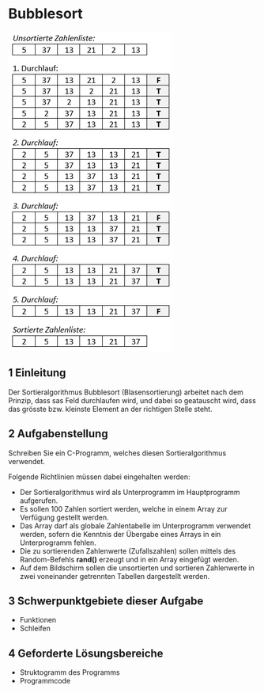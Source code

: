 # Bubblesort

![Bubblesort](images/Bubblesort.PNG)

## 1 Einleitung

Der Sortieralgorithmus Bubblesort (Blasensortierung) arbeitet nach dem Prinzip, dass sas Feld durchlaufen wird, und dabei so geatauscht wird, dass das grösste bzw. kleinste Element an der richtigen Stelle steht.

## 2 Aufgabenstellung

Schreiben Sie ein C-Programm, welches diesen Sortieralgorithmus verwendet.

Folgende Richtlinien müssen dabei eingehalten werden:

* Der Sortieralgorithmus wird als Unterprogramm im Hauptprogramm aufgerufen.
* Es sollen 100 Zahlen sortiert werden, welche in einem Array zur Verfügung gestellt werden.
* Das Array darf als globale Zahlentabelle im Unterprogramm verwendet werden, sofern die Kenntnis der Übergabe eines Arrays in ein Unterprogramm fehlen.
* Die zu sortierenden Zahlenwerte (Zufallszahlen) sollen mittels des Random-Befehls **rand()** erzeugt und in ein Array eingefügt werden.
* Auf dem Bildschirm sollen die unsortierten und sortieren Zahlenwerte in zwei voneinander getrennten Tabellen dargestellt werden.

## 3 Schwerpunktgebiete dieser Aufgabe

* Funktionen
* Schleifen

## 4 Geforderte Lösungsbereiche

* Struktogramm des Programms
* Programmcode
